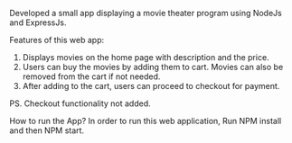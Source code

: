 Developed a small app displaying a movie theater program using NodeJs and ExpressJs.

Features of this web app:
1. Displays movies on the home page with description and the price.
2. Users can buy the movies by adding them to cart. Movies can also be removed from the cart if not needed.
3. After adding to the cart, users can proceed to checkout for payment.

PS. Checkout functionality not added.

How to run the App?
In order to run this web application, Run NPM install and then NPM start.
